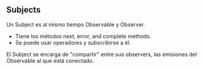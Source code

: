 ## Subjects

Un Subject es al mismo tiempo Observable y Observer.

- Tiene los métodos next, error, and complete methods.
- Se puede usar operadores y subscribirse a él.

El Subject se encarga de "compartir" entre sus observers, las emisiones del Observable al que está conectado.

